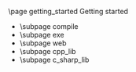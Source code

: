 \page getting_started Getting started
- \subpage compile
- \subpage exe
- \subpage web
- \subpage cpp_lib
- \subpage c_sharp_lib